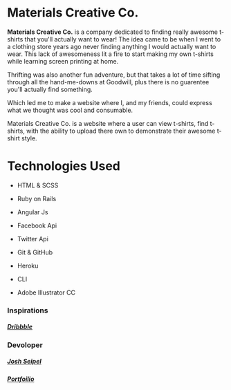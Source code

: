 # Materials Creative Co.

**Materials Creative Co.** is a company dedicated to finding really awesome
t-shirts that you'll actually want to wear! The idea came to be when I went
to a clothing store years ago never finding anything I would actually
want to wear. This lack of awesomeness lit a fire to start making my own
t-shirts while learning screen printing at home.

Thrifting was also another fun adventure, but that takes a lot of time
sifting through all the hand-me-downs at Goodwill, plus there is no guarentee
you'll actually find something.

Which led me to make a website where I, and my friends, could express what we
thought was cool and consumable.

Materials Creative Co. is a website where a user can view t-shirts, find
t-shirts, with the ability to upload there own to demonstrate their awesome
t-shirt style.

# Technologies Used

* HTML & SCSS

* Ruby on Rails

* Angular Js

* Facebook Api

* Twitter Api

* Git & GitHub

* Heroku

* CLI

* Adobe Illustrator CC

### Inspirations

##### [Dribbble](https://dribbble.com/)

### Devoloper

##### [Josh Seipel](https://github.com/jaguarj)
##### [Portfoilio](https://jaguarj.github.io/myportfolio/)
